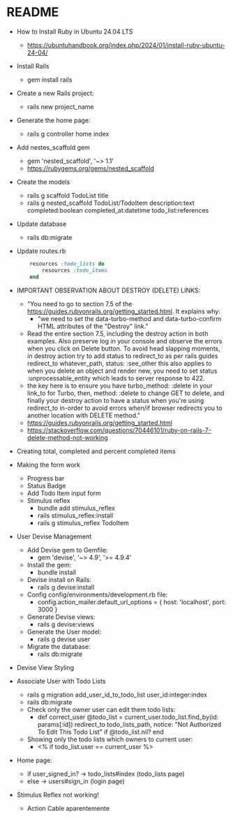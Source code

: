 # README

- How to Install Ruby in Ubuntu 24.04 LTS
    - https://ubuntuhandbook.org/index.php/2024/01/install-ruby-ubuntu-24-04/

- Install Rails
    - gem install rails

- Create a new Rails project:
    - rails new project_name

- Generate the home page:
    - rails g controller home index

- Add nestes_scaffold gem
    - gem 'nested_scaffold', '~> 1.1'
    - https://rubygems.org/gems/nested_scaffold

- Create the models
    - rails g scaffold TodoList title
    - rails g nested_scaffold TodoList/TodoItem description:text completed:boolean completed_at:datetime todo_list:references

- Update database
    - rails db:migrate

- Update routes.rb
    ```ruby
        resources :todo_lists do
            resources :todo_items
        end
    ```

- IMPORTANT OBSERVATION ABOUT DESTROY (DELETE) LINKS:
    - "You need to go to section 7.5 of the https://guides.rubyonrails.org/getting_started.html. It explains why:
        - "we need to set the data-turbo-method and data-turbo-confirm HTML attributes of the "Destroy" link."
    - Read the entire section 7.5, including the destroy action in both examples. Also preserve log in your console and observe the errors when you click on Delete button. To avoid head slapping moments, in destroy action try to add status to redirect_to as per rails guides redirect_to whatever_path, status: :see_other this also applies to when you delete an object and render new, you need to set status :unprocessable_entity which leads to server response to 422.
    - the key here is to ensure you have turbo_method: :delete in your link_to for Turbo, then, method: :delete to change GET to delete, and finally your destroy action to have a status when you're using redirect_to in-order to avoid errors when/if browser redirects you to another location with DELETE method."
    - https://guides.rubyonrails.org/getting_started.html
    - https://stackoverflow.com/questions/70446101/ruby-on-rails-7-delete-method-not-working



- Creating total, completed and percent completed items
- Making the form work
    - Progress bar
    - Status Badge
    - Add Todo Item input form
    - Stimulus reflex
        - bundle add stimulus_reflex
        - rails stimulus_reflex:install
        - rails g stimulus_reflex TodoItem

- User Devise Management
    - Add Devise gem to Gemfile:
        - gem 'devise', '~> 4.9', '>= 4.9.4'
    - Install the gem:
        - bundle install
    - Devise install on Rails:
        - rails g devise:install
    - Config config/environments/development.rb file:
        - config.action_mailer.default_url_options = { host: 'localhost', port: 3000 }
    - Generate Devise views:
        - rails g devise:views
    - Generate the User model:
        - rails g devise user
    - Migrate the database:
        - rails db:migrate

- Devise View Styling

- Associate User with Todo Lists
    - rails g migration add_user_id_to_todo_list user_id:integer:index
    - rails db:migrate
    - Check only the owner user can edit them todo lists:
        - def correct_user
            @todo_list = current_user.todo_list.find_by(id: params[:id])
            redirect_to todo_lists_path, notice: "Not Authorized To Edit This Todo List" if @todo_list.nil?
        end
    - Showing only the todo lists which owners to current user:
        - <% if todo_list.user == current_user %>

- Home page:
    - if user_signed_in? -> todo_lists#index (todo_lists page)
    - else -> users#sign_in (login page)

- Stimulus Reflex not working!
    - Action Cable aparentemente